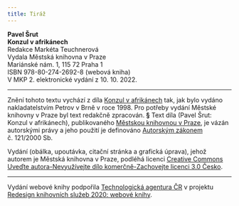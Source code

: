 ```yaml
---
title: Tiráž
---
```


**Pavel Šrut    
Konzul v afrikánech**  
Redakce Markéta Teuchnerová  
Vydala Městská knihovna v Praze  
Mariánské nám. 1, 115 72 Praha 1  
ISBN 978-80-274-2692-8 (webová kniha)  
V MKP 2. elektronické vydání z 10. 10. 2022.

***

Znění tohoto textu vychází z díla [Konzul v afrikánech](https://search.mlp.cz/cz/titul/konzul-v-afrikanech/2185538/#book-content) tak, jak bylo vydáno nakladatelstvím Petrov v Brně v roce 1998. Pro potřeby vydání Městské knihovny v Praze byl text redakčně zpracován.
**§**
Text díla (Pavel Šrut: Konzul v afrikánech), publikovaného [Městskou knihovnou v Praze](https://www.mlp.cz/cz/), je vázán autorskými právy a jeho použití je definováno [Autorským zákonem](https://www.mkcr.cz/predpisy-zakonu-709.html) č. 121/2000 Sb.

Vydání (obálka, upoutávka, citační stránka a grafická úprava), jehož autorem je Městská knihovna v Praze, podléhá licenci [Creative Commons Uveďte autora-Nevyužívejte dílo komerčně-Zachovejte licenci 3.0 Česko](https://creativecommons.org/licenses/by-nc-sa/3.0/cz/).


***

Vydání webové knihy podpořila [Technologická agentura ČR](https://www.tacr.cz/) v projektu [Redesign knihovních služeb 2020: webové knihy](https://starfos.tacr.cz/cs/project/TL04000391).